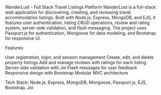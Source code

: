 WanderLust - Full Stack Travel Listings Platform
WanderLust is a full-stack web application for discovering, creating, and reviewing travel accommodation listings. Built with Node.js, Express, MongoDB, and EJS, it features user authentication, listing CRUD operations, review and rating system, server-side validation, and flash messaging. The project uses Passport.js for authentication, Mongoose for data modeling, and Bootstrap for responsive UI.

Features:

User registration, login, and session management
Create, edit, and delete property listings
Add and manage reviews with ratings for each listing
Server-side validation with Joi
Flash messages for user feedback
Responsive design with Bootstrap
Modular MVC architecture



Tech Stack:
Node.js, Express, MongoDB, Mongoose, Passport.js, EJS, Bootstrap, Joi
